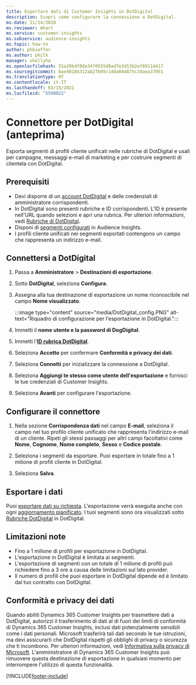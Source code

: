 ```yaml
---
title: Esportare dati di Customer Insights in DotDigital
description: Scopri come configurare la connessione a DotDigital.
ms.date: 11/14/2020
ms.reviewer: mhart
ms.service: customer-insights
ms.subservice: audience-insights
ms.topic: how-to
author: phkieffer
ms.author: philk
manager: shellyha
ms.openlocfilehash: 51a28bdf0de34f0555d8ad7e3d13b2ef8911d417
ms.sourcegitcommit: bae40184312ab27b95c140a044875c2daea37951
ms.translationtype: HT
ms.contentlocale: it-IT
ms.lasthandoff: 03/15/2021
ms.locfileid: "5598022"
---
```

# <a name="connector-for-dotdigital-preview"></a>Connettore per DotDigital (anteprima)

Esporta segmenti di profili cliente unificati nelle rubriche di DotDigital e usali per campagne, messaggi e-mail di marketing e per costruire segmenti di clientela con DotDigital. 

## <a name="prerequisites"></a>Prerequisiti

-   Devi disporre di un [account DotDigital](https://dotdigital.com/) e delle credenziali di amministratore corrispondenti.
-   In DotDigital sono presenti rubriche e ID corrispondenti. L'ID è presente nell'URL quando selezioni e apri una rubrica. Per ulteriori informazioni, vedi [Rubriche di DotDigital](https://support.dotdigital.com/hc/articles/212211968-Creating-an-address-book).
-   Disponi di [segmenti configurati](segments.md) in Audience Insights.
-   I profili cliente unificati nei segmenti esportati contengono un campo che rappresenta un indirizzo e-mail.

## <a name="connect-to-dotdigital"></a>Connettersi a DotDigital

1. Passa a **Amministratore** > **Destinazioni di esportazione**.

1. Sotto **DotDigital**, seleziona **Configura**.

1. Assegna alla tua destinazione di esportazione un nome riconoscibile nel campo **Nome visualizzato**.

   :::image type="content" source="media/DotDigital_config.PNG" alt-text="Riquadro di configurazione per l'esportazione in DotDigital.":::

1. Immetti il **nome utente e la password di DogDigital**.

1. Immetti l'**[ID rubrica DotDigital](https://support.dotdigital.com/hc/articles/212211968-Creating-an-address-book)**.

1. Seleziona **Accetto** per confermare **Conformità e privacy dei dati**.

1. Seleziona **Connetti** per inizializzare la connessione a DotDigital.

1. Seleziona **Aggiungi te stesso come utente dell'esportazione** e fornisci le tue credenziali di Customer Insights.

1. Seleziona **Avanti** per configurare l'esportazione.

## <a name="configure-the-connector"></a>Configurare il connettore

1. Nella sezione **Corrispondenza dati** nel campo **E-mail**, seleziona il campo nel tuo profilo cliente unificato che rappresenta l'indirizzo e-mail di un cliente. Ripeti gli stessi passaggi per altri campi facoltativi come **Nome**, **Cognome**, **Nome completo**, **Sesso** e **Codice postale**.

1. Seleziona i segmenti da esportare. Puoi esportare in totale fino a 1 milione di profili cliente in DotDigital.

1. Seleziona **Salva**.

## <a name="export-the-data"></a>Esportare i dati

Puoi [esportare dati su richiesta](export-destinations.md). L'esportazione verrà eseguita anche con ogni [aggiornamento pianificato](system.md#schedule-tab). I tuoi segmenti sono ora visualizzati sotto [Rubriche DotDigital](https://support.dotdigital.com/hc/articles/212211968-Creating-an-address-book) in DotDigital.

## <a name="known-limitations"></a>Limitazioni note

- Fino a 1 milione di profili per esportazione in DotDigital.
- L'esportazione in DotDigital è limitata ai segmenti.
- L'esportazione di segmenti con un totale di 1 milione di profili può richiedere fino a 3 ore a causa delle limitazioni sul lato provider. 
- Il numero di profili che puoi esportare in DotDigital dipende ed è limitato dal tuo contratto con DotDigital.

## <a name="data-privacy-and-compliance"></a>Conformità e privacy dei dati

Quando abiliti Dynamics 365 Customer Insights per trasmettere dati a DotDigital, autorizzi il trasferimento di dati al di fuori dei limiti di conformità di Dynamics 365 Customer Insights, inclusi dati potenzialmente sensibili come i dati personali. Microsoft trasferirà tali dati secondo le tue istruzioni, ma devi assicurarti che DotDigital rispetti gli obblighi di privacy o sicurezza che ti incombono. Per ulteriori informazioni, vedi [Informativa sulla privacy di Microsoft](https://go.microsoft.com/fwlink/?linkid=396732).
L'amministratore di Dynamics 365 Customer Insights può rimuovere questa destinazione di esportazione in qualsiasi momento per interrompere l'utilizzo di questa funzionalità.


[!INCLUDE[footer-include](../includes/footer-banner.md)]